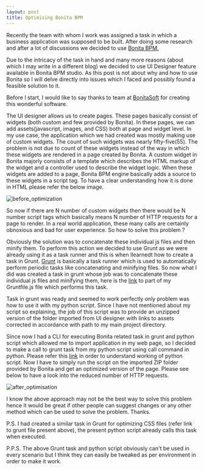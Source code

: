 ```yaml
---
layout: post
title: Optimising Bonita BPM
---
```



<p>Recently the team with whom I work was assigned a task in which a business application was supposed to be built. After doing some research and after a lot of discussions we decided to use <a href="http://www.bonitasoft.com/">Bonita BPM.</a></p>

<p>Due to the intricacy of the task in hand and many more reasons (about which I may write in a different blog) we decided to use UI Designer feature available in Bonita BPM studio. As this post is not about why and how to use Bonita so I will delve directly into issues which I faced and possibly found a feasible solution to it.</p>

<p>Before I start, I would like to say thanks to team at <a href="http://www.bonitasoft.com/">BonitaSoft</a> for creating this wonderful software.</p>

<p>The UI designer allows us to create pages. These pages basically consist of widgets (both custom and few provided by Bonita). In these pages, we can add assets(javascript, images, and CSS) both at page and widget level. In my use case, the application which we had created was mostly making use of custom widgets. The count of such widgets was nearly fifty-five(55). The problem is not due to count of these widgets instead of the way in which these widgets are rendered in a page created by Bonita. A custom widget in Bonita majorly consists of a template which describes the HTML markup of the widget and a controller used to describe the widget logic. When these widgets are added to a page, Bonita BPM engine basically adds a source to these widgets in a script tag. To have a clear understanding how it is done in HTML please refer the below image.</p>

![before_optimization](https://cloud.githubusercontent.com/assets/5805013/24839166/207e3d5a-1d73-11e7-8ede-86c7b4c3e93d.png)

<p>So now if there are N number of custom widgets then there would be N number script tags which basically means N number of HTTP requests for a page to render. In a real world application, these many calls are certainly obnoxious and bad for user experience. So how to solve this problem ?</p>

<p>Obviously the solution was to concatenate these individual js files and then minify them. To perform this action we decided to use Grunt as we were already using it as a task runner and this is when Ilearnedt how to create a task in Grunt. <a href="https://gruntjs.com/">Grunt</a> is basically a task runner which is used to automatically perform  periodic tasks like concatenating and minifying files. So now what I did was created a task in grunt whose job was to concatenate these individual js files and minifying them, here is the <a href="https://gist.github.com/zealfire/270ef33cb6f7f89339c0cb0729e44c61">link</a> to part of my Gruntfile.js file which performs this task.</p>

<p>Task in grunt was ready and seemed to work perfectly only problem was how to use it with my python script. Since I have not mentioned about my script so explaining, the job of this script was to provide an unzipped version of the folder imported from UI designer with links to assets corrected in accordance with path to my main project directory.</p>

<p>Since now I had a CLI for executing Bonita related task in grunt and python script which allowed me to import application in my web page, so I decided to make a call to grunt task from my python script using call command in python. Please refer this <a href="https://gist.github.com/zealfire/15a3ad5b90f6ffa6724bf27e59da2d27">link</a> in order to understand working of python script. Now I have to simply run the script on the imported ZIP folder provided by Bonita and get an optimized version of the page. Please see below to have a look into the reduced number of HTTP requests.</p>

![after_optimisation](https://cloud.githubusercontent.com/assets/5805013/24839091/22c8b244-1d72-11e7-960d-709b0b41b14e.png)

<p> I know the above approach may not be the best way to solve this problem hence it would be great if other people can suggest changes or any other method which can be used to solve the problem. Thanks.</p>

P.S. I had created a similar task in Grunt for optimizing CSS files (refer link to grunt file present above), the present python script already calls this task when executed.

P.P.S. The above Grunt task and python script obviously can't be used in every scenario but I think they can easily be tweaked as per environment in order to make it work.